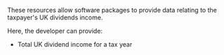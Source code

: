 These resources allow software packages to provide data relating to the taxpayer's UK dividends income.

Here, the developer can provide:

* Total UK dividend income for a tax year
